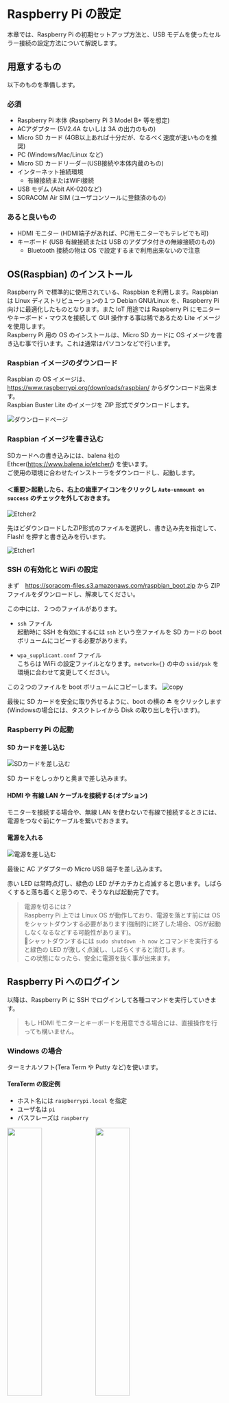 # Raspberry Pi の設定
本章では、Raspberry Pi の初期セットアップ方法と、USB モデムを使ったセルラー接続の設定方法について解説します。

## 用意するもの
以下のものを準備します。

### 必須
- Raspberry Pi 本体 (Raspberry Pi 3 Model B+ 等を想定)
- ACアダプター (5V2.4A ないしは 3A の出力のもの)
- Micro SD カード (4GB以上あれば十分だが、なるべく速度が速いものを推奨)
- PC (Windows/Mac/Linux など)
- Micro SD カードリーダー(USB接続や本体内蔵のもの)
- インターネット接続環境
    - 有線接続またはWiFi接続
- USB モデム (Abit AK-020など)
- SORACOM Air SIM (ユーザコンソールに登録済のもの)

### あると良いもの
- HDMI モニター (HDMI端子があれば、PC用モニターでもテレビでも可)
- キーボード (USB 有線接続または USB のアダプタ付きの無線接続のもの)
    - Bluetooth 接続の物は OS で設定するまで利用出来ないので注意

## <a name="INSTALL">OS(Raspbian) のインストール</a>
Raspberry Pi で標準的に使用されている、Raspbian を利用します。Raspbian は Linux ディストリビューションの１つ Debian GNU/Linux を、Raspberry Pi 向けに最適化したものとなります。また IoT 用途では Raspberry Pi にモニターやキーボード・マウスを接続して GUI 操作する事は稀であるため Lite イメージを使用します。  
Raspberry Pi 用の OS のインストールは、Micro SD カードに OS イメージを書き込む事で行います。これは通常はパソコンなどで行います。

### Raspbian イメージのダウンロード
Raspbian の OS イメージは、https://www.raspberrypi.org/downloads/raspbian/ からダウンロード出来ます。  
Raspbian Buster Lite のイメージを ZIP 形式でダウンロードします。

![ダウンロードページ](img/raspbian1.png)

### Raspbian イメージを書き込む
SDカードへの書き込みには、balena 社の Ethcer(https://www.balena.io/etcher/) を使います。  
ご使用の環境に合わせたインストーラをダウンロードし、起動します。  

#### ＜重要＞起動したら、右上の歯車アイコンをクリックし `Auto-unmount on success` のチェックを外しておきます。

![Etcher2](img/etcher2.png)

先ほどダウンロードしたZIP形式のファイルを選択し、書き込み先を指定して、Flash! を押すと書き込みを行います。

![Etcher1](img/etcher1.png)

### SSH の有効化と WiFi の設定
まず　https://soracom-files.s3.amazonaws.com/raspbian_boot.zip から ZIP ファイルをダウンロードし、解凍してください。

この中には、２つのファイルがあります。

- `ssh` ファイル  
起動時に SSH を有効にするには `ssh` という空ファイルを SD カードの boot ボリュームにコピーする必要があります。

- `wpa_supplicant.conf` ファイル  
こちらは WiFi の設定ファイルとなります。`network={}` の中の `ssid/psk` を環境に合わせて変更してください。  

この２つのファイルを boot ボリュームにコピーします。
![copy](img/copy.png)

最後に SD カードを安全に取り外せるように、boot の横の ⏏ をクリックします(Windowsの場合には、タスクトレイから Disk の取り出しを行います)。

### Raspberry Pi の起動
#### SD カードを差し込む  
![SDカードを差し込む](img/raspi-1.jpg)

SD カードをしっかりと奥まで差し込みます。

#### HDMI や 有線 LAN ケーブルを接続する(オプション)
モニターを接続する場合や、無線 LAN を使わないで有線で接続するときには、電源をつなぐ前にケーブルを繋いでおきます。

#### 電源を入れる
![電源を差し込む](img/raspi-2.jpg)

最後に AC アダプターの Micro USB 端子を差し込みます。

赤い LED は常時点灯し、緑色の LED がチカチカと点滅すると思います。しばらくすると落ち着くと思うので、そうなれば起動完了です。

> 電源を切るには？  
> Raspberry Pi 上では Linux OS が動作しており、電源を落とす前には OS をシャットダウンする必要があります(強制的に終了した場合、OSが起動しなくなるなどする可能性があります)。  
> シャットダウンするには `sudo shutdown -h now` とコマンドを実行すると緑色の LED が激しく点滅し、しばらくすると消灯します。  
> この状態になったら、安全に電源を抜く事が出来ます。

## <a name="LOGIN">Raspberry Pi へのログイン</a>
以降は、Raspberry Pi に SSH でログインして各種コマンドを実行していきます。

> もし HDMI モニターとキーボードを用意できる場合には、直接操作を行っても構いません。

### Windows の場合
ターミナルソフト(Tera Term や Putty など)を使います。

#### TeraTerm の設定例
- ホスト名には `raspberrypi.local` を指定
- ユーザ名は `pi`
- パスフレーズは `raspberry`

<img src="img/teraterm-1.png" width="40%">
<img src="img/teraterm-2.png" width="40%">
<img src="img/teraterm-3.png" width="40%">
<img src="img/teraterm-4.png" width="40%">

#### トラブルシュート
> 「無効なホスト」と表示される

OS が最新の Windows 10 でない場合には `raspberrypi.local` という名前で接続ができない場合があります。  
その場合 Raspberry Pi を PC モニターや TV に HDMI 接続して IP アドレスを確認し、IP アドレスを指定して接続をしてください。

> 「接続が拒否されました」と表示される

SSH サービスが起動していません。SD カードの boot ボリュームに ssh ファイルをコピー出来ていなかった可能性が考えられます。  
もう一度イメージ書き込みからやり直すと良いでしょう。

### Mac/Linux の場合
macOS の「ターミナル」(アプリケーション→ユーティリティ→ターミナル)や Ubuntu の「端末」アプリケーションなどのターミナルソフトを起動し、以下のようなコマンドを実行します。

#### コマンド
```
ssh pi@raspberrypi.local
raspberry
```

#### 実行結果
```
~$ ssh pi@raspberrypi.local
Warning: Permanently added 'raspberrypi.local' (ECDSA) to the list of known hosts.
pi@raspberrypi.local's password: raspberry (画面には表示されません)
Linux raspberrypi 4.19.75-v7+ #1270 SMP Tue Sep 24 18:45:11 BST 2019 armv7l

The programs included with the Debian GNU/Linux system are free software;
the exact distribution terms for each program are described in the
individual files in /usr/share/doc/*/copyright.

Debian GNU/Linux comes with ABSOLUTELY NO WARRANTY, to the extent
permitted by applicable law.
Last login: Tue Oct 29 16:17:13 2019

SSH is enabled and the default password for the 'pi' user has not been changed.
This is a security risk - please login as the 'pi' user and type 'passwd' to set a new password.

pi@raspberrypi:~ $
```

![Mac Terminal](img/terminal.png)

上記のような画面となれば、Raspberry Pi への SSH ログインが出来たことになります。

#### トラブルシュート

> ssh: Could not resolve hostname raspberrypi.local: nodename nor servname provided, or not known

Raspberry Pi が正しく起動していないか、PC と異なるネットワークに接続されている可能性などが考えられます。  
HDMI モニターがある場合には画面上で IP アドレスを確認し、 `ssh pi@192.168.xxx.xxx` のように IP アドレスを指定してコマンドを実行してみましょう。

> ssh: connect to host raspberrypi.local port 22: Connection refused

SSH サービスが起動していません。SD カードの boot ボリュームに ssh ファイルをコピー出来ていなかった可能性が考えられます。  
もう一度イメージ書き込みからやり直すと良いでしょう。

### パスワード設定
初期パスワードのままでは、悪意のあるユーザに乗っ取られてしまう可能性があるので、必ずパスワードを変更しておきましょう。

#### コマンド
```
passwd
raspberry
新しいパスワード
```

#### 実行結果

```git

pi@raspberrypi:~ $ passwd
Changing password for pi.
Current password: raspberry (画面には表示されません)
New password: 新しいパスワード
Retype new password: 新しいパスワード
passwd: password updated successfully
```

### ホスト名設定
もし複数の Raspberry Pi を使う予定がある場合は、ホスト名も変更しておくと良いでしょう。

`sudo raspi-config` コマンド -> 2. Network Options -> Hostname

### USB ドングルの準備
ユーザコンソールに登録済みの SORACOM Air SIM を USB ドングルに入れ、Raspberry Pi と接続します。

#### AK-020 の蓋を開ける
<img src="img/ak-020-1.jpg" width="40%">
<img src="img/ak-020-2.jpg" width="40%">

#### SIM を台紙から外す
一番外側を外して、標準サイズになるようにします

<img src="img/air-sim-1.jpg" width="40%">
<img src="img/air-sim-2.jpg" width="40%">

#### SIM をスロットに差し込む
いったん 平らなところに SIM を置き、押さえながら滑らせるようにしてスロットに入れます

<img src="img/ak-020-3.jpg" width="40%">
<img src="img/ak-020-4.jpg" width="40%">

#### USB スロット(任意)に AK-020 を差し込む
<img src=img/raspi-ak-020-1.jpg width="40%">
<img src=img/raspi-ak-020-2.jpg width="40%">

### 接続の設定を行う
Raspberry Pi 上で以下のようにコマンドを実行し、設定スクリプト(setup_air.sh) を実行します。

#### コマンド
```
curl https://soracom-files.s3.amazonaws.com/setup_air.sh | sudo bash
(しばらく待って)
ifconfig ppp0
```

#### 実行結果
```
pi@raspberrypi:~ $ curl -s https://soracom-files.s3.amazonaws.com/setup_air.sh | sudo bash
--- 1. Check required packages
wvdial is not installed! installing wvdial...

Get:1 http://archive.raspberrypi.org/debian buster InRelease [25.2 kB]
Get:2 http://raspbian.raspberrypi.org/raspbian buster InRelease [15.0 kB]
Get:3 http://archive.raspberrypi.org/debian buster/main armhf Packages [259 kB]
Get:4 http://raspbian.raspberrypi.org/raspbian buster/main armhf Packages [13.0 MB]
Fetched 13.3 MB in 48s (276 kB/s)
Reading package lists... Done
Reading package lists... Done
Building dependency tree
Reading state information... Done
The following additional packages will be installed:
  libpcap0.8 libuniconf4.6 libwvstreams4.6-base libwvstreams4.6-extras ppp
The following NEW packages will be installed:
  libpcap0.8 libuniconf4.6 libwvstreams4.6-base libwvstreams4.6-extras ppp wvdial
0 upgraded, 6 newly installed, 0 to remove and 35 not upgraded.
Need to get 1,178 kB of archives.
After this operation, 3,186 kB of additional disk space will be used.
Get:1 http://ftp.jaist.ac.jp/pub/Linux/raspbian-archive/raspbian buster/main armhf libpcap0.8 armhf 1.8.1-6 [124 kB]
Get:2 http://ftp.jaist.ac.jp/pub/Linux/raspbian-archive/raspbian buster/main armhf libwvstreams4.6-base armhf 4.6.1-14 [191 kB]
Get:3 http://ftp.jaist.ac.jp/pub/Linux/raspbian-archive/raspbian buster/main armhf libwvstreams4.6-extras armhf 4.6.1-14 [325 kB]
Get:4 http://ftp.jaist.ac.jp/pub/Linux/raspbian-archive/raspbian buster/main armhf libuniconf4.6 armhf 4.6.1-14 [139 kB]
Get:6 http://ftp.jaist.ac.jp/pub/Linux/raspbian-archive/raspbian buster/main armhf wvdial armhf 1.61-5 [86.6 kB]
Get:5 http://ftp.tsukuba.wide.ad.jp/Linux/raspbian/raspbian buster/main armhf ppp armhf 2.4.7-2+4.1 [312 kB]
Fetched 1,178 kB in 34s (35.1 kB/s)
Preconfiguring packages ...
Selecting previously unselected package libpcap0.8:armhf.
(Reading database ... 39798 files and directories currently installed.)
Preparing to unpack .../0-libpcap0.8_1.8.1-6_armhf.deb ...
Unpacking libpcap0.8:armhf (1.8.1-6) ...
Selecting previously unselected package libwvstreams4.6-base.
Preparing to unpack .../1-libwvstreams4.6-base_4.6.1-14_armhf.deb ...
Unpacking libwvstreams4.6-base (4.6.1-14) ...
Selecting previously unselected package libwvstreams4.6-extras.
Preparing to unpack .../2-libwvstreams4.6-extras_4.6.1-14_armhf.deb ...
Unpacking libwvstreams4.6-extras (4.6.1-14) ...
Selecting previously unselected package libuniconf4.6.
Preparing to unpack .../3-libuniconf4.6_4.6.1-14_armhf.deb ...
Unpacking libuniconf4.6 (4.6.1-14) ...
Selecting previously unselected package ppp.
Preparing to unpack .../4-ppp_2.4.7-2+4.1_armhf.deb ...
Unpacking ppp (2.4.7-2+4.1) ...
Selecting previously unselected package wvdial.
Preparing to unpack .../5-wvdial_1.61-5_armhf.deb ...
Unpacking wvdial (1.61-5) ...
Setting up libpcap0.8:armhf (1.8.1-6) ...
Setting up libwvstreams4.6-base (4.6.1-14) ...
Setting up ppp (2.4.7-2+4.1) ...
Created symlink /etc/systemd/system/multi-user.target.wants/pppd-dns.service → /lib/systemd/system/pppd-dns.service.
Setting up libwvstreams4.6-extras (4.6.1-14) ...
Setting up libuniconf4.6 (4.6.1-14) ...
Setting up wvdial (1.61-5) ...

Sorry.  You can retry the autodetection at any time by running "wvdialconf".
   (Or you can create /etc/wvdial.conf yourself.)
Processing triggers for systemd (241-7~deb10u1+rpi1) ...
Processing triggers for man-db (2.8.5-2) ...
Processing triggers for libc-bin (2.28-10+rpi1) ...

# please ignore message above, as /etc/wvdial.conf will be created soon.

ok.

--- 2. Patching /lib/systemd/system/ifup@.service
ok.

--- 3. Generate config files
Adding network interface 'wwan0'.
Adding udev rules for modem detection.
ok.

--- 4. Initialize Modem
Found un-initilized modem. Trying to initialize it ...
ok.
Now you are all set.

Tips:
 - When you plug your usb-modem, it will automatically connect.
 - If you want to disconnect manually or connect again, you can use 'sudo ifdown wwan0' / 'sudo ifup wwan0' commands.
 - Or you can just execute 'sudo wvdial'.

(しばらく待って)

pi@raspberrypi:~ $ ifconfig ppp0
ppp0: flags=4305<UP,POINTOPOINT,RUNNING,NOARP,MULTICAST>  mtu 1500
        inet 10.222.175.59  netmask 255.255.255.255  destination 10.64.64.64
        ppp  txqueuelen 3  (Point-to-Point Protocol)
        RX packets 101  bytes 452 (452.0 B)
        RX errors 0  dropped 0  overruns 0  frame 0
        TX packets 102  bytes 2201 (2.1 KiB)
        TX errors 0  dropped 0 overruns 0  carrier 0  collisions 0

```

inet の後に続けて 10. で始まる IP アドレスが表示されていれば、接続完了です。

#### トラブルシュート
> curl: (6) Could not resolve host: soracom-files.s3.amazonaws.com

のようなメッセージが出る場合は、raspberry pi がインターネットに接続されていません。

セットアップスクリプトをダウンロードしたり接続に必要なパッケージをダウンロードするためには、Raspberry Pi をいったん WiFi や 有線 LAN などでインターネット接続する必要があります。

WiFi の設定を行うかルータの有線 LAN ポートに繋ぐなどして、インターネット接続を行ってから再度実行してください。

> USB ドングルの LED が赤く点滅する

SIM がスロットに正しく挿入できていない可能性があります

> ifconfig ppp0 で下記のようにアドレスが表示されない

```
pi@raspberrypi:~ $ ifconfig ppp0
ppp0: flags=4240<POINTOPOINT,NOARP,MULTICAST>  mtu 1500
        ppp  txqueuelen 3  (Point-to-Point Protocol)
        RX packets 88  bytes 364 (364.0 B)
        RX errors 0  dropped 0  overruns 0  frame 0
        TX packets 90  bytes 1937 (1.8 KiB)
        TX errors 0  dropped 0 overruns 0  carrier 0  collisions 0
```

SIM が休止中か、ユーザコンソールに登録されていない可能性があります

----

以上で本章は完了です。